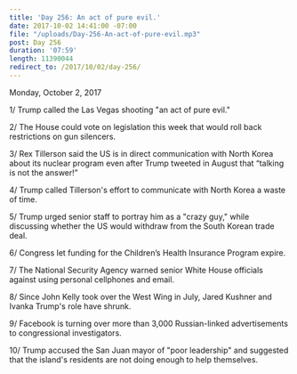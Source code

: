 ```yaml
---
title: 'Day 256: An act of pure evil.'
date: 2017-10-02 14:41:00 -07:00
file: "/uploads/Day-256-An-act-of-pure-evil.mp3"
post: Day 256
duration: '07:59'
length: 11390044
redirect_to: /2017/10/02/day-256/
---
```


Monday, October 2, 2017

1/ Trump called the Las Vegas shooting "an act of pure evil."

2/ The House could vote on legislation this week that would roll back restrictions on gun silencers.

3/ Rex Tillerson said the US is in direct communication with North Korea about its nuclear program even after Trump tweeted in August that “talking is not the answer!”

4/ Trump called Tillerson's effort to communicate with North Korea a waste of time.

5/ Trump urged senior staff to portray him as a "crazy guy," while discussing whether the US would withdraw from the South Korean trade deal.

6/ Congress let funding for the Children’s Health Insurance Program expire.

7/ The National Security Agency warned senior White House officials against using personal cellphones and email.

8/ Since John Kelly took over the West Wing in July, Jared Kushner and Ivanka Trump's role have shrunk.

9/ Facebook is turning over more than 3,000 Russian-linked advertisements to congressional investigators.

10/ Trump accused the San Juan mayor of "poor leadership" and suggested that the island's residents are not doing enough to help themselves.